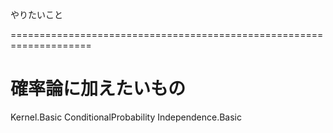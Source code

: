 やりたいこと

====================================================================

# 確率論に加えたいもの
Kernel.Basic
ConditionalProbability
Independence.Basic

